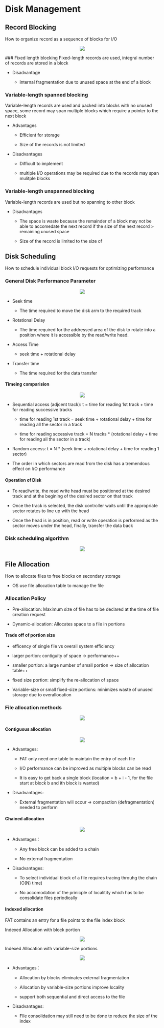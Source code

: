 # Disk Management
## Record Blocking
How to organize record as a sequence of blocks for I/O
<p align="center"> 
<img src="img/record-blocking.png" />
</p>
### Fixed length blocking
Fixed-length records are used, integral number of records are stored in a block

* Disadvantage
  
  * internal fragmentation due to unused space at the end of a block   

### Variable-length spanned blocking
Variable-length records are used and packed into blocks with no unused space, some record may span multiple blocks which require a pointer to the next block

* Advantages
  
  * Efficient for storage
  
  * Size of the records is not limited 

* Disadvantages
  * Difficult to implement
  
  * multiple I/O operations may be required due to the records may span mulitple blocks

### Variable-length unspanned blocking
Variable-length records are used but no spanning to other block

* Disadvantages
  
  * The space is waste because the remainder of a block may not be able to accomedate the next record if the size of the next record > remaining unused space
  
  * Size of the record is limited to the size of 

## Disk Scheduling
How to schedule individual block I/O requests for optimizing performance

### General Disk Performance Parameter
<p align="center"> 
<img src="img/disk-timing.png" />
</p>

* Seek time
  * The time required to move the disk arm to the required track

* Rotational Delay
    * The time required for the addressed area of the disk to rotate into a position where it is accessible by the read/write head.

* Access Time
    * seek time + rotational delay

* Transfer time
    * The time required for the data transfer 

#### Timeing comparision

<p align="center"> 
<img src="img/total-access-time.png" />
</p>

* Sequential access (adjcent track): t = time for reading 1st track + time for reading successive tracks
  * time for reading 1st track = seek time + rotational delay + time for reading all the sector in a track

  * time for reading sccessive track = N tracks * (rotational delay + time for reading all the sector in a track)

* Random access: t = N * (seek time + rotational delay + time for reading 1 sector)

* The order in which sectors are read from the disk has a tremendous effect on I/O performance

#### Operation of Disk
* To read/write, the read write head must be positioned at the desired track and at the begining of the desired sector on that track

* Once the track is selected, the disk controller waits until the appropriate sector rotates to line up with the head

* Once the head is in position, read or write operation is performed as the sector moves under the head, finally, transfer the data back


### Disk scheduling algorithm
<p align="center"> 
<img src="img/disk-scheduling-algo.png" />
</p> 

## File Allocation
How to allocate files to free blocks on secondary storage

* OS use file allocation table to manage the file

### Allocation Policy
* Pre-allocation: Maximum size of file has to be declared at the time of file creation request

* Dynamic-allocation: Allocates space to a file in portions 

#### Trade off of portion size
  * efficency of single file vs overall system efficiency

  * larger portion: contiguity of space -> performance++
  
  * smaller portion: a large number of small portion -> size of allocation table++   
  
  * fixed size portion: simplify the re-allocation of space 
  
  * Variable-size or small fixed-size portions: minimizes waste of unused storage due to overallocation

### File allocation methods
<p align="center"> 
<img src="img/file-allocation.png" />
</p> 

#### Contiguous allocation
<p align="center"> 
<img src="img/contin-allocat.png" />
</p> 

* Advantages:
  * FAT only need one table to maintain the entry of each file
  
  * I/O performance can be improved as multiple blocks can be read

  * It is easy to get back a single block (location = b + i - 1, for the file start at block b and ith block is wanted)

* Disadvantages:
  
  * External fragmentation will occur -> compaction (defragmentation) needed to perform

#### Chained allocation
<p align="center"> 
<img src="img/chain-allocat.png" />
</p> 

* Advantages：
  
  * Any free block can be added to a chain

  * No external fragmentation

* Disadvantages:
  * To select individual block of a file requires tracing throuhg the chain (O(N) time)
  
  * No accomodation of the prinicple of localitity which has to be consolidate files periodically   

#### Indexed allocation
FAT contains an entry for a file points to the file index block 



Indexed Allocation with block portion
<p align="center"> 
<img src="img/index-allocat-block.png" />
</p> 


Indexed Allocation with variable-size portions
<p align="center"> 
<img src="img/index-allocat-variable.png" />
</p> 


* Advantages：
  
  * Allocation by blocks eliminates external fragmentation

  * Allocation by variable-size portions improve locality
  
  * support both sequential and direct access to the file

* Disadvantages:
  * FIle consolidation may still need to be done to reduce the size of the index  

